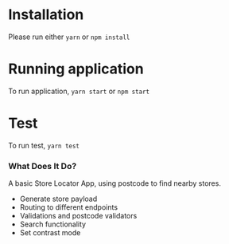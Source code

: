 # Installation

Please run either `yarn` or `npm install`

# Running application

To run application, `yarn start` or `npm start`

# Test

To run test, `yarn test`

### What Does It Do?

A basic Store Locator App, using postcode to find nearby stores.

- Generate store payload
- Routing to different endpoints
- Validations and postcode validators
- Search functionality
- Set contrast mode
